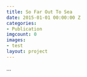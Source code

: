 ```yaml
---
title: So Far Out To Sea
date: 2015-01-01 00:00:00 Z
categories:
- Publication
imgcount: 0
images:
- test
layout: project
---
```


...